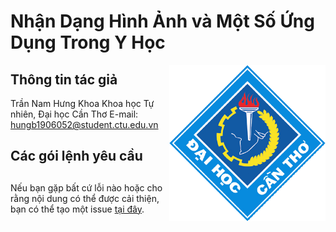 

# Nhận Dạng Hình Ảnh và Một Số Ứng Dụng Trong Y Học

<img src="layout_set_logo.gif" align="right" alt="" width="250"/>

## Thông tin tác giả

Trần Nam Hưng 
Khoa Khoa học Tự nhiên, Đại học Cần Thơ
E-mail: <hungb1906052@student.ctu.edu.vn>

## Các gói lệnh yêu cầu

## 




Nếu bạn gặp bất cứ lỗi nào hoặc cho rằng nội dung có thể được cải thiện, bạn có thể tạo một issue [tại đây](https://github.com/hungtrannam/image_classification/issues).
